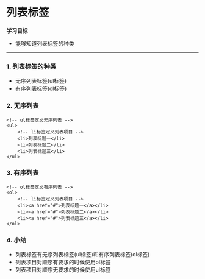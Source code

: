 # 列表标签

**学习目标**

* 能够知道列表标签的种类

---

### 1. 列表标签的种类

* 无序列表标签\(ul标签\)
* 有序列表标签\(ol标签\)

### 2. 无序列表

```
<!-- ul标签定义无序列表 -->
<ul>
    <!-- li标签定义列表项目 -->
    <li>列表标题一</li>
    <li>列表标题二</li>
    <li>列表标题三</li>
</ul>
```

### 3. 有序列表

```
<!-- ol标签定义有序列表 -->
<ol>
    <!-- li标签定义列表项目 -->
    <li><a href="#">列表标题一</a></li>
    <li><a href="#">列表标题二</a></li>
    <li><a href="#">列表标题三</a></li>
</ol>
```


### 4. 小结

* 列表标签有无序列表标签(ul标签)和有序列表标签(ol标签)
* 列表项目对顺序有要求的时候使用ol标签
* 列表项目对顺序无要求的时候使用ul标签








